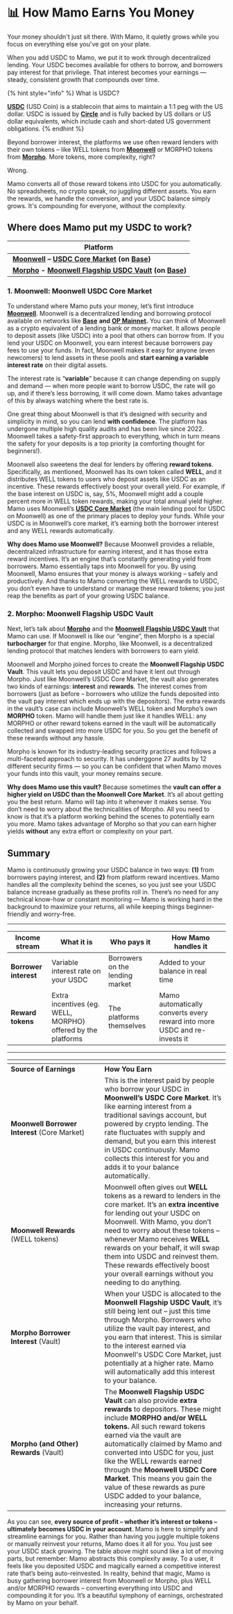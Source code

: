 # 📊 How Mamo Earns You Money

Your money shouldn't just sit there. With Mamo, it quietly grows while you focus on everything else you've got on your plate.

When you add USDC to Mamo, we put it to work through decentralized lending. Your USDC becomes available for others to borrow, and borrowers pay interest for that privilege. That interest becomes your earnings — steady, consistent growth that compounds over time.

{% hint style="info" %}
What is USDC?

[**USDC**](https://www.circle.com/usdc) (USD Coin) is a stablecoin that aims to maintain a 1:1 peg with the US dollar. USDC is issued by [**Circle**](https://www.circle.com/usdc) and is fully backed by US dollars or US dollar equivalents, which include cash and short-dated US government obligations.
{% endhint %}

Beyond borrower interest, the platforms we use often reward lenders with their own tokens – like WELL tokens from [**Moonwell**](https://moonwell.fi/) or MORPHO tokens from [**Morpho**](https://morpho.org/). More tokens, more complexity, right?

Wrong.

Mamo converts all of those reward tokens into USDC for you automatically. No spreadsheets, no crypto speak, no juggling different assets. You earn the rewards, we handle the conversion, and your USDC balance simply grows. It's compounding for everyone, without the complexity.

## Where does Mamo put my USDC to work?

| Platform                                                                                                                                                                                                                                       |
| ---------------------------------------------------------------------------------------------------------------------------------------------------------------------------------------------------------------------------------------------- |
| <img src="../.gitbook/assets/image.png" alt="" data-size="line"> [**Moonwell**](https://moonwell.fi/) **–** [**USDC Core Market**](https://moonwell.fi/markets/supply/base/usdc) **(on** [**Base**](https://www.base.org/)**)**                |
| <img src="../.gitbook/assets/image (1).png" alt="" data-size="line"> [**Morpho**](https://morpho.org/) **-** [**Moonwell Flagship USDC Vault**](https://moonwell.fi/vaults/deposit/base/mwusdc) **(on** [**Base**](https://www.base.org/)**)** |

### 1. Moonwell: Moonwell USDC Core Market

To understand where Mamo puts your money, let’s first introduce [**Moonwell**](https://moonwell.fi/). Moonwell is a decentralized lending and borrowing protocol available on networks like [**Base**](https://www.base.org/) **and** [**OP Mainnet**](https://www.optimism.io/)**.** You can think of Moonwell as a crypto equivalent of a lending bank or money market. It allows people to deposit assets (like USDC) into a pool that others can borrow from. If you lend your USDC on Moonwell, you earn interest because borrowers pay fees to use your funds. In fact, Moonwell makes it easy for anyone (even newcomers) to lend assets in these pools and **start earning a variable interest rate** on their digital assets.

The interest rate is “**variable**” because it can change depending on supply and demand — when more people want to borrow USDC, the rate will go up, and if there’s less borrowing, it will come down. Mamo takes advantage of this by always watching where the best rate is.

One great thing about Moonwell is that it’s designed with security and simplicity in mind, so you can lend **with confidence**. The platform has undergone multiple high quality audits and has been live since 2022. Moonwell takes a safety-first approach to everything, which in turn means the safety for your deposits is a top priority (a comforting thought for beginners!).&#x20;

Moonwell also sweetens the deal for lenders by offering **reward tokens**. Specifically, as mentioned, Moonwell has its own token called **WELL**, and it distributes WELL tokens to users who deposit assets like USDC as an incentive. These rewards effectively boost your overall yield. For example, if the base interest on USDC is, say, 5%, Moonwell might add a couple percent more in WELL token rewards, making your total annual yield higher. Mamo uses Moonwell’s [**USDC Core Market**](https://moonwell.fi/markets/supply/base/usdc) (the main lending pool for USDC on Moonwell) as one of the primary places to deploy your funds. While your USDC is in Moonwell’s core market, it’s earning both the borrower interest and any WELL rewards automatically.

**Why does Mamo use Moonwell?** Because Moonwell provides a reliable, decentralized infrastructure for earning interest, and it has those extra reward incentives. It’s an engine that’s constantly generating yield from borrowers. Mamo essentially taps into Moonwell for you. By using Moonwell, Mamo ensures that your money is always working – safely and productively. And thanks to Mamo converting the WELL rewards to USDC, you don’t even have to understand or manage these reward tokens; you just reap the benefits as part of your growing USDC balance.

### 2. Morpho: Moonwell Flagship USDC Vault

Next, let’s talk about [**Morpho**](https://morpho.org/) and the [**Moonwell** **Flagship USDC Vault**](https://moonwell.fi/vaults/deposit/base/mwusdc) that Mamo can use. If Moonwell is like our “engine”, then Morpho is a special **turbocharger** for that engine. Morpho, like Moonwell, is a decentralized lending protocol that matches lenders with borrowers to earn yield.&#x20;

Moonwell and Morpho joined forces to create the **Moonwell Flagship USDC Vault**. This vault lets you deposit USDC and have it lent out through Morpho. Just like Moonwell’s USDC Core Market, the vault also generates two kinds of earnings: **interest** and **rewards**. The interest comes from borrowers (just as before – borrowers who utilize the funds deposited into the vault pay interest which ends up with the depositors). The extra rewards in the vault’s case can include Moonwell’s WELL token and Morpho’s own **MORPHO** token. Mamo will handle them just like it handles WELL: any MORPHO or other reward tokens earned in the vault will be automatically collected and swapped into more USDC for you. So you get the benefit of these rewards without any hassle.

Morpho is known for its industry-leading security practices and follows a multi-faceted approach to security. It has underggone 27 audits by 12 different security firms — so you can be confident that when Mamo moves your funds into this vault, your money remains secure.

**Why does Mamo use this vault?** Because sometimes the **vault can offer a higher yield on USDC than the Moonwell Core Market**. It’s all about getting you the best return. Mamo will tap into it whenever it makes sense. You don’t need to worry about the technicalities of Morpho. All you need to know is that it’s a platform working behind the scenes to potentially earn you more. Mamo takes advantage of Morpho so that _you_ can earn higher yields **without** any extra effort or complexity on your part.

## Summary

Mamo is continuously growing your USDC balance in two ways: **(1)** from borrowers paying interest, and **(2)** from platform reward incentives. Mamo handles all the complexity behind the scenes, so you just see your USDC balance increase gradually as these profits roll in. There’s no need for any technical know-how or constant monitoring — Mamo is working hard in the background to maximize your returns, all while keeping things beginner-friendly and worry-free.

***

| Income stream         | What it is                                                   | Who pays it                     | How Mamo handles it                                                       |
| --------------------- | ------------------------------------------------------------ | ------------------------------- | ------------------------------------------------------------------------- |
| **Borrower interest** | Variable interest rate on your USDC                          | Borrowers on the lending market | Added to your balance in real time                                        |
| **Reward tokens**     | Extra incentives (eg. WELL, MORPHO) offered by the platforms | The platforms themselves        | Mamo automatically converts every reward into more USDC and re-invests it |

***

<table data-header-hidden><thead><tr><th width="200.328125"></th><th></th></tr></thead><tbody><tr><td><strong>Source of Earnings</strong></td><td><strong>How You Earn</strong></td></tr><tr><td><strong>Moonwell Borrower Interest</strong> (Core Market)</td><td>This is the interest paid by people who borrow your USDC in <strong>Moonwell’s USDC Core Market</strong>. It’s like earning interest from a traditional savings account, but powered by crypto lending. The rate fluctuates with supply and demand, but you earn this interest in USDC continuously. Mamo collects this interest for you and adds it to your balance automatically.</td></tr><tr><td><strong>Moonwell Rewards</strong> (WELL tokens)</td><td>Moonwell often gives out <strong>WELL</strong> tokens as a reward to lenders in the core market. It’s an <strong>extra incentive</strong> for lending out your USDC on Moonwell. With Mamo, you don’t need to worry about these tokens – whenever Mamo receives <strong>WELL</strong> rewards on your behalf, it will swap them into USDC and reinvest them. These rewards effectively boost your overall earnings without you needing to do anything.</td></tr><tr><td><strong>Morpho Borrower Interest</strong> (Vault)</td><td>When your USDC is allocated to the <strong>Moonwell Flagship USDC Vault</strong>, it’s still being lent out – just this time through Morpho. Borrowers who utilize the vault pay interest, and you earn that interest. This is similar to the interest earned via Moonwell's USDC Core Market, just potentially at a higher rate. Mamo will automatically add this interest to your balance.</td></tr><tr><td><strong>Morpho (and Other) Rewards</strong> (Vault)</td><td>The <strong>Moonwell Flagship USDC Vault</strong> can also provide <strong>extra rewards</strong> to depositors. These might include <strong>MORPHO and/or WELL tokens.</strong> All such reward tokens earned via the vault are automatically claimed by Mamo and converted into USDC for you, just like the WELL rewards earned through the <strong>Moonwell USDC Core Market</strong>. This means you gain the value of these rewards as pure USDC added to your balance, increasing your returns.</td></tr></tbody></table>



As you can see, **every source of profit – whether it’s interest or tokens – ultimately becomes USDC in your account**. Mamo is here to simplify and streamline earnings for you. Rather than having you juggle multiple tokens or manually reinvest your returns, Mamo does it all for you. You just see your USDC stack growing. The table above might sound like a lot of moving parts, but remember: Mamo abstracts this complexity away. To a user, it feels like you deposited USDC and magically earned a competitive interest rate that’s being auto-reinvested. In reality, behind that magic, Mamo is busy gathering borrower interest from Moonwell or Morpho, plus WELL and/or MORPHO rewards – converting everything into USDC and compounding it for you. It’s a beautiful symphony of earnings, orchestrated by Mamo on your behalf.
